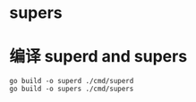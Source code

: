 # supers

# 编译 superd and supers
```
go build -o superd ./cmd/superd
go build -o supers ./cmd/supers
```
